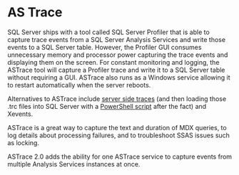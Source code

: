 # AS Trace
SQL Server ships with a tool called SQL Server Profiler that is able to capture trace events from a SQL Server Analysis Services and write those events to a SQL Server table. However, the Profiler GUI consumes unnecessary memory and processor power capturing the trace events and displaying them on the screen. For constant monitoring and logging, the ASTrace tool will capture a Profiler trace and write it to a SQL Server table without requiring a GUI. ASTrace also runs as a Windows service allowing it to restart automatically when the server reboots.

Alternatives to ASTrace include [server side traces](http://blogs.msdn.com/b/karang/archive/2012/09/10/9916124.aspx) (and then loading those .trc files into SQL Server with a [PowerShell script](http://www.bp-msbi.com/2012/02/counting-number-of-queries-executed-in-ssas/) after the fact) and Xevents. 

ASTrace is a great way to capture the text and duration of MDX queries, to log details about processing failures, and to troubleshoot SSAS issues such as locking.

ASTrace 2.0 adds the ability for one ASTrace service to capture events from multiple Analysis Services instances at once.
